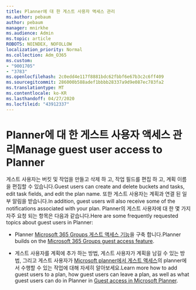 ```yaml
---
title: Planner에 대 한 게스트 사용자 액세스 관리
ms.author: pebaum
author: pebaum
manager: mnirkhe
ms.audience: Admin
ms.topic: article
ROBOTS: NOINDEX, NOFOLLOW
localization_priority: Normal
ms.collection: Adm_O365
ms.custom:
- "9001705"
- "3783"
ms.openlocfilehash: 2c0edd4e117f8881bdc62fbbf6e67b3c2c6ff409
ms.sourcegitcommit: 286000b588adef1bbbb28337a9d9e087ec783fa2
ms.translationtype: MT
ms.contentlocale: ko-KR
ms.lasthandoff: 04/27/2020
ms.locfileid: "43912337"
---
```

# <a name="manage-guest-user-access-to-planner"></a><span data-ttu-id="3b162-102">Planner에 대 한 게스트 사용자 액세스 관리</span><span class="sxs-lookup"><span data-stu-id="3b162-102">Manage guest user access to Planner</span></span>

<span data-ttu-id="3b162-103">게스트 사용자는 버킷 및 작업을 만들고 삭제 하 고, 작업 필드를 편집 하 고, 계획 이름을 편집할 수 있습니다.</span><span class="sxs-lookup"><span data-stu-id="3b162-103">Guest users can create and delete buckets and tasks, edit task fields, and edit the plan name.</span></span> <span data-ttu-id="3b162-104">또한 게스트 사용자는 계획과 연결 된 일부 알림을 받습니다.</span><span class="sxs-lookup"><span data-stu-id="3b162-104">In addition, guest users will also receive some of the notifications associated with your plan.</span></span> <span data-ttu-id="3b162-105">Planner의 게스트 사용자에 대 한 몇 가지 자주 요청 되는 항목은 다음과 같습니다.</span><span class="sxs-lookup"><span data-stu-id="3b162-105">Here are some frequently requested topics about guest users in Planner:</span></span>

- <span data-ttu-id="3b162-106">Planner [Microsoft 365 Groups 게스트 액세스 기능](https://support.office.com/article/Adding-guests-to-Office-365-Groups-bfc7a840-868f-4fd6-a390-f347bf51aff6)을 구축 합니다.</span><span class="sxs-lookup"><span data-stu-id="3b162-106">Planner builds on the [Microsoft 365 Groups guest access feature](https://support.office.com/article/Adding-guests-to-Office-365-Groups-bfc7a840-868f-4fd6-a390-f347bf51aff6).</span></span> 

- <span data-ttu-id="3b162-107">게스트 사용자를 계획에 추가 하는 방법, 게스트 사용자가 계획을 남길 수 있는 방법, 그리고 게스트 사용자가 [Microsoft planner에서 게스트 액세스](https://support.office.com/article/Guest-access-in-Microsoft-Planner-cc5d7f96-dced-4da4-ab62-08c72d9759c6)의 planner에서 수행할 수 있는 작업에 대해 자세히 알아보세요.</span><span class="sxs-lookup"><span data-stu-id="3b162-107">Learn more how to add guest users to a plan, how guest users can leave a plan, as well as what guest users can do in Planner in [Guest access in Microsoft Planner](https://support.office.com/article/Guest-access-in-Microsoft-Planner-cc5d7f96-dced-4da4-ab62-08c72d9759c6).</span></span>

